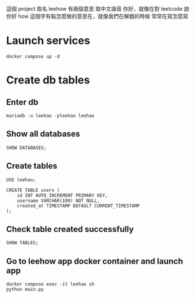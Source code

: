 這個 project 取名 leehow 有兩個意思
取中文諧音 你好，就像在對 leetcode 說你好
how 這個字有點怎麼做的意思在，就像我們在解題的時候 常常在寫怎麼寫

# Launch services
```
docker compose up -d
```

# Create db tables
## Enter db
```
mariadb -u leehao -pleehao leehao
```

## Show all databases
```
SHOW DATABASES;
```

## Create tables
```
USE leehao;

CREATE TABLE users (
    id INT AUTO_INCREMENT PRIMARY KEY,
    username VARCHAR(100) NOT NULL,
    created_at TIMESTAMP DEFAULT CURRENT_TIMESTAMP
);
```

## Check table created successfully
```
SHOW TABLES;
```
## Go to leehow app docker container and launch app
```
docker compose exec -it leehao sh
python main.py
```

